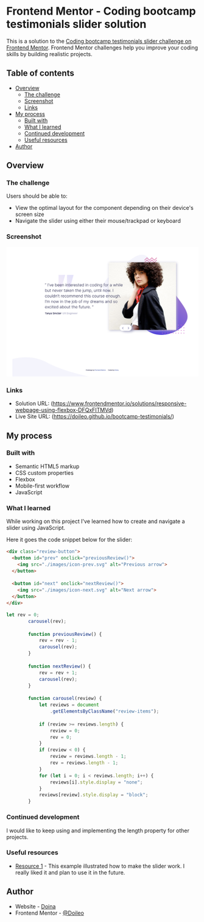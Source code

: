 # Frontend Mentor - Coding bootcamp testimonials slider solution

This is a solution to the [Coding bootcamp testimonials slider challenge on Frontend Mentor](https://www.frontendmentor.io/challenges/coding-bootcamp-testimonials-slider-4FNyLA8JL). Frontend Mentor challenges help you improve your coding skills by building realistic projects. 

## Table of contents

- [Overview](#overview)
  - [The challenge](#the-challenge)
  - [Screenshot](#screenshot)
  - [Links](#links)
- [My process](#my-process)
  - [Built with](#built-with)
  - [What I learned](#what-i-learned)
  - [Continued development](#continued-development)
  - [Useful resources](#useful-resources)
- [Author](#author)


## Overview

### The challenge

Users should be able to:

- View the optimal layout for the component depending on their device's screen size
- Navigate the slider using either their mouse/trackpad or keyboard

### Screenshot

![](./images/screenshot-coding-bootcamp%20-testimonials-slider.png)

### Links

- Solution URL: (https://www.frontendmentor.io/solutions/responsive-webpage-using-flexbox-DFQxFITMVd)
- Live Site URL: (https://doileo.github.io/bootcamp-testimonials/)

## My process

### Built with

- Semantic HTML5 markup
- CSS custom properties
- Flexbox
- Mobile-first workflow
- JavaScript


### What I learned

While working on this project I've learned how to create and navigate a slider using JavaScript.

Here it goes the code snippet below for the slider:

```html
<div class="review-button">
  <button id="prev" onclick="previousReview()">
    <img src="./images/icon-prev.svg" alt="Previous arrow">
  </button>
        
  <button id="next" onclick="nextReview()">
    <img src="./images/icon-next.svg" alt="Next arrow">
  </button>
</div>
```
```js
let rev = 0;
        carousel(rev);
  
        function previousReview() {
            rev = rev - 1;
            carousel(rev);
        }

        function nextReview() {
            rev = rev + 1;
            carousel(rev);
        }

        function carousel(review) {
            let reviews = document
                .getElementsByClassName("review-items");
  
            if (review >= reviews.length) {
                review = 0;
                rev = 0;
            }
            if (review < 0) {
                review = reviews.length - 1;
                rev = reviews.length - 1;
            }
            for (let i = 0; i < reviews.length; i++) {
                reviews[i].style.display = "none";
            }
            reviews[review].style.display = "block";
        }
```

### Continued development

I would like to keep using and implementing the length property for other projects. 

### Useful resources

- [Resource 1](https://www.geeksforgeeks.org/how-to-create-a-review-carousel-using-javascript/) - This example illustrated how to make the slider work. I really liked it and plan to use it in the future.

## Author

- Website - [Doina](https://doileo.github.io/portfolio/)
- Frontend Mentor - [@Doileo](https://www.frontendmentor.io/profile/Doileo)


